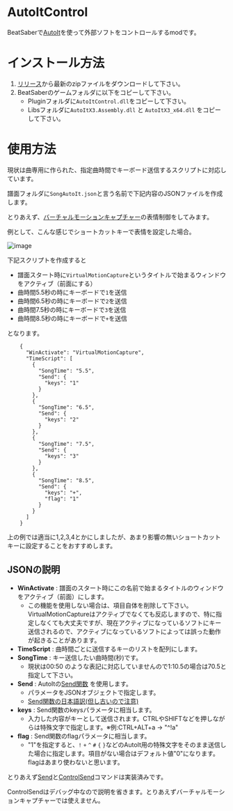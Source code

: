 # AutoItControl
BeatSaberで[AutoIt](https://www.autoitscript.com/site/autoit/)を使って外部ソフトをコントロールするmodです。

# インストール方法
1. [リリース](https://github.com/rynan4818/AutoItControl/releases)から最新のzipファイルをダウンロードして下さい。
2. BeatSaberのゲームフォルダに以下をコピーして下さい。
    - Pluginフォルダに`AutoItControl.dll`をコピーして下さい。
    - Libsフォルダに`AutoItX3.Assembly.dll` と `AutoItX3_x64.dll` をコピーして下さい。

# 使用方法
現状は曲専用に作られた、指定曲時間でキーボード送信するスクリプトに対応しています。

譜面フォルダに`SongAutoIt.json`と言う名前で下記内容のJSONファイルを作成します。

とりあえず、[バーチャルモーションキャプチャー](https://vmc.info/)の表情制御をしてみます。

例として、こんな感じでショートカットキーで表情を設定した場合。

![image](https://user-images.githubusercontent.com/14249877/173230744-45c5503b-56ec-41c6-9c96-758be11a92d6.png)

下記スクリプトを作成すると
- 譜面スタート時に`VirtualMotionCapture`というタイトルで始まるウィンドウをアクティブ（前面にする）
- 曲時間5.5秒の時にキーボードで`1`を送信
- 曲時間6.5秒の時にキーボードで`2`を送信
- 曲時間7.5秒の時にキーボードで`3`を送信
- 曲時間8.5秒の時にキーボードで`+`を送信

となります。

		{
		  "WinActivate": "VirtualMotionCapture",
		  "TimeScript": [
		    {
		      "SongTime": "5.5",
		      "Send": {
		        "keys": "1"
		      }
		    },
		    {
		      "SongTime": "6.5",
		      "Send": {
		        "keys": "2"
		      }
		    },
		    {
		      "SongTime": "7.5",
		      "Send": {
		        "keys": "3"
		      }
		    },
		    {
		      "SongTime": "8.5",
		      "Send": {
		        "keys": "+",
		        "flag": "1"
		      }
		    }
		  ]
		}

上の例では適当に1,2,3,4とかにしましたが、あまり影響の無いショートカットキーに設定することをおすすめします。

## JSONの説明

- **WinActivate** : 譜面のスタート時にこの名前で始まるタイトルのウィンドウをアクティブ（前面）にします。
    - この機能を使用しない場合は、項目自体を削除して下さい。VirtualMotionCaptureはアクティブでなくても反応しますので、特に指定しなくても大丈夫ですが、現在アクティブになっているソフトにキー送信されるので、アクティブになっているソフトによっては誤った動作が起きることがあります。
- **TimeScript** : 曲時間ごとに送信するキーのリストを配列にします。
- **SongTime** : キー送信したい曲時間(秒)です。
    - 現状は00:50 のような表記に対応していませんので1:10.5の場合は70.5と指定して下さい。
- **Send** : AutoItの[Send関数](https://www.autoitscript.com/autoit3/docs/functions/Send.htm) を使用します。
    - パラメータをJSONオブジェクトで指定します。
    - [Send関数の日本語訳(但し古いので注意)](https://open-shelf.appspot.com/AutoIt3.3.6.1j/html/functions/Send.htm)
- **keys** : Send関数のkeysパラメータに相当します。
    - 入力した内容がキーとして送信されます。CTRLやSHIFTなどを押しながらは特殊文字で指定します。※例:CTRL+ALT+a → "^!a"
- **flag** : Send関数のflagパラメータに相当します。
    - "1"を指定すると、`!` `+` `^` `#` `{` `}`などのAutoIt用の特殊文字をそのまま送信した場合に指定します。項目がない場合はデフォルト値"0"になります。flagはあまり使わないと思います。


とりあえず[Send](https://www.autoitscript.com/autoit3/docs/functions/Send.htm)と[ControlSend](https://www.autoitscript.com/autoit3/docs/functions/ControlSend.htm)コマンドは実装済みです。

ControlSendはデバッグ中なので説明を省きます。とりあえずバーチャルモーションキャプチャーでは使えません。

